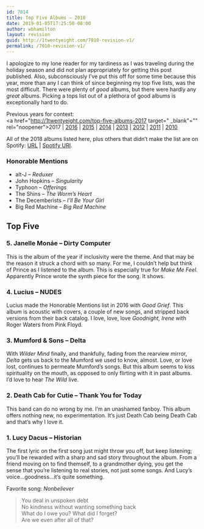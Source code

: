 ```yaml
---
id: 7014
title: Top Five Albums – 2018
date: 2019-01-05T17:25:50-08:00
author: wbhamilton
layout: revision
guid: http://1twentyeight.com/7010-revision-v1/
permalink: /7010-revision-v1/
---
```

I apologize to my lone reader for my tardiness as I was traveling during the holiday season and did not plan appropriately for getting this post published. Also, subconsciously I’ve put this off for some time because this year, more than any I can think of since beginning my top five lists, was the most difficult. There were plenty of _good_ albums, but there were hardly any _great_ albums. Picking a tops list out of a plethora of good albums is exceptionally hard to do.

Previous years for context:  
<a href="http://1twentyeight.com/top-five-albums-2017 target=" _blank"="" rel="noopener">2017</a> | <a href="http://1twentyeight.com/top-five-albums-2016/" target="_blank" rel="noopener">2016</a> | <a href="http://1twentyeight.com/top-five-albums-2015/" target="_blank" rel="noopener">2015</a> | <a href="http://1twentyeight.com/top-five-albums-2014/" target="_blank" rel="noopener">2014</a> | <a href="http://1twentyeight.com/top-five-albums-2013/" target="_blank" rel="noopener">2013</a> | <a href="http://1twentyeight.com/top-five-albums-2012/" target="_blank" rel="noopener">2012</a> | <a href="http://1twentyeight.com/top-five-albums-2011/" target="_blank" rel="noopener">2011</a> | <a href="http://1twentyeight.com/top-five-albums%e2%80%942010/" target="_blank" rel="noopener">2010</a>

All of the 2018 albums listed here, plus others that didn’t make the list are on Spotify: <a href="https://open.spotify.com/user/wbhamilton/playlist/56ubHvBr3QAaraJ0Efy9u3?si=nEYazFNOSWSH8IzIBTR34Q" target="_blank" rel="noopener">URL</a> | <a href="spotify:user:wbhamilton:playlist:56ubHvBr3QAaraJ0Efy9u3" target="_blank" rel="noopener">Spotify URI</a>.

### Honorable Mentions

  * alt-J &#8211; _Reduxer_
  * John Hopkins &#8211; _Singularity_
  * Typhoon &#8211; _Offerings_
  * The Shins &#8211; _The Worm’s Heart_
  * The Decemberists &#8211; _I’ll Be Your Girl_
  * Big Red Machine &#8211; _Big Red Machine_

## Top Five

### 5. Janelle Monáe &#8211; Dirty Computer

This is the album of the year if inclusivity were the theme. And that may be the reason it struck a chord with so many. For me, I couldn’t help but think of Prince as I listened to the album. This is especially true for _Make Me Feel_. Apparently Prince wrote the synth piece for the song. It shows.

### 4. Lucius &#8211; NUDES

Lucius made the Honorable Mentions list in 2016 with _Good Grief_. This album is acoustic with covers, a couple of new songs, and stripped back versions from their back catalog. I love, love, love _Goodnight, Irene_ with Roger Waters from Pink Floyd.

### 3. Mumford & Sons &#8211; Delta

With _Wilder Mind_ finally, and thankfully, fading from the rearview mirror, _Delta_ gets us back to the Mumford we used to know, almost. Love, or love lost, continues to permeate Mumford’s songs. But this album seems to kiss spirituality on the mouth, as opposed to only flirting with it in past albums. I’d love to hear _The Wild_ live.

### 2. Death Cab for Cutie &#8211; Thank You for Today

This band can do no wrong by me. I’m an unashamed fanboy. This album offers nothing new, no experimentation. It’s just Death Cab being Death Cab and that’s why I love it.

### 1. Lucy Dacus &#8211; Historian

The first lyric on the first song just might throw you off, but keep listening; you’ll be rewarded with a sharp and sad story throughout the album. From a friend moving on to find themself, to a grandmother dying, you get the sense that you’re listening to real stories, not just some songs. And Lucy’s voice…goodness…it’s quite something.

Favorite song: _Nonbeliever_

> You deal in unspoken debt  
> No kindness without wanting something back  
> What do I owe you? What did I forget?  
> Are we even after all of that?